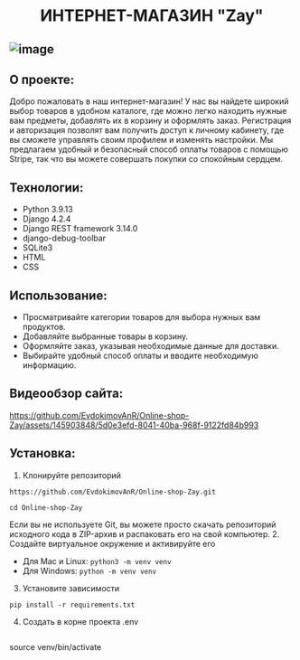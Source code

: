 # <p align="center">ИНТЕРНЕТ-МАГАЗИН "Zay"</p>
![image](https://github.com/EvdokimovAnR/Online-shop-Zay/assets/145903848/b832499d-f0c5-43d4-a6ca-1e97c507761f)
---
## О проекте:
Добро пожаловать в наш интернет-магазин! У нас вы найдете широкий выбор товаров в удобном каталоге, где можно легко находить нужные вам предметы, добавлять их в корзину и оформлять заказ. Регистрация и авторизация позволят вам получить доступ к личному кабинету, где вы сможете управлять своим профилем и изменять настройки. Мы предлагаем удобный и безопасный способ оплаты товаров с помощью Stripe, так что вы можете совершать покупки со спокойным сердцем. 
## Технологии:
* Python 3.9.13
* Django  4.2.4
* Django REST framework 3.14.0
* django-debug-toolbar
* SQLite3
* HTML
* CSS
## Использование:
* Просматривайте категории товаров для выбора нужных вам продуктов.
* Добавляйте выбранные товары в корзину.
* Оформляйте заказ, указывая необходимые данные для доставки.
* Выбирайте удобный способ оплаты и вводите необходимую информацию.

## Видеообзор сайта:
https://github.com/EvdokimovAnR/Online-shop-Zay/assets/145903848/5d0e3efd-8041-40ba-968f-9122fd84b993

## Установка:
1. Клонируйте репозиторий
```
https://github.com/EvdokimovAnR/Online-shop-Zay.git

cd Online-shop-Zay
```
Если вы не используете Git, вы можете просто скачать репозиторий исходного кода в ZIP-архив и распаковать его на свой компьютер.
2. Cоздайте виртуальное окружение и активируйте его
* Для Mac и Linux: ``` python3 -m venv venv  ```
* Для Windows: ```python -m venv venv ```
3. Установите  зависимости
```
pip install -r requirements.txt
```
4. Создать в корне проекта .env
```

```

source venv/bin/activate

